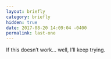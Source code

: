```yaml
---
layout: briefly
category: briefly
hidden: true
date: 2017-08-20 14:09:04 -0400
permalink: last-one
---
```


If this doesn’t work... well, I’ll keep trying. 